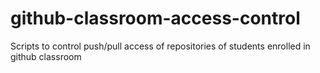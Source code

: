 # github-classroom-access-control
Scripts to control push/pull access of repositories of students enrolled in github classroom
